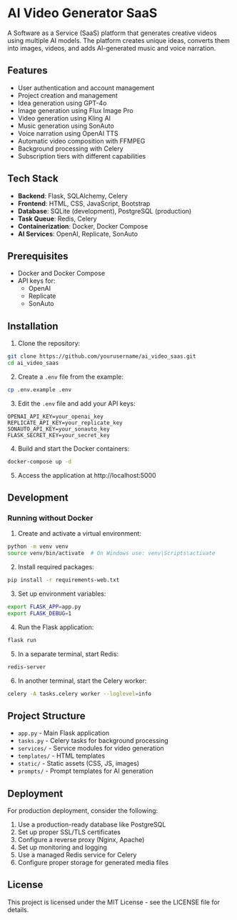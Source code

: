 # AI Video Generator SaaS

A Software as a Service (SaaS) platform that generates creative videos using multiple AI models. The platform creates unique ideas, converts them into images, videos, and adds AI-generated music and voice narration.

## Features

- User authentication and account management
- Project creation and management
- Idea generation using GPT-4o
- Image generation using Flux Image Pro
- Video generation using Kling AI
- Music generation using SonAuto
- Voice narration using OpenAI TTS
- Automatic video composition with FFMPEG
- Background processing with Celery
- Subscription tiers with different capabilities

## Tech Stack

- **Backend**: Flask, SQLAlchemy, Celery
- **Frontend**: HTML, CSS, JavaScript, Bootstrap
- **Database**: SQLite (development), PostgreSQL (production)
- **Task Queue**: Redis, Celery
- **Containerization**: Docker, Docker Compose
- **AI Services**: OpenAI, Replicate, SonAuto

## Prerequisites

- Docker and Docker Compose
- API keys for:
  - OpenAI
  - Replicate
  - SonAuto

## Installation

1. Clone the repository:
```bash
git clone https://github.com/yourusername/ai_video_saas.git
cd ai_video_saas
```

2. Create a `.env` file from the example:
```bash
cp .env.example .env
```

3. Edit the `.env` file and add your API keys:
```
OPENAI_API_KEY=your_openai_key
REPLICATE_API_KEY=your_replicate_key
SONAUTO_API_KEY=your_sonauto_key
FLASK_SECRET_KEY=your_secret_key
```

4. Build and start the Docker containers:
```bash
docker-compose up -d
```

5. Access the application at http://localhost:5000

## Development

### Running without Docker

1. Create and activate a virtual environment:
```bash
python -m venv venv
source venv/bin/activate  # On Windows use: venv\Scripts\activate
```

2. Install required packages:
```bash
pip install -r requirements-web.txt
```

3. Set up environment variables:
```bash
export FLASK_APP=app.py
export FLASK_DEBUG=1
```

4. Run the Flask application:
```bash
flask run
```

5. In a separate terminal, start Redis:
```bash
redis-server
```

6. In another terminal, start the Celery worker:
```bash
celery -A tasks.celery worker --loglevel=info
```

## Project Structure

- `app.py` - Main Flask application
- `tasks.py` - Celery tasks for background processing
- `services/` - Service modules for video generation
- `templates/` - HTML templates
- `static/` - Static assets (CSS, JS, images)
- `prompts/` - Prompt templates for AI generation

## Deployment

For production deployment, consider the following:

1. Use a production-ready database like PostgreSQL
2. Set up proper SSL/TLS certificates
3. Configure a reverse proxy (Nginx, Apache)
4. Set up monitoring and logging
5. Use a managed Redis service for Celery
6. Configure proper storage for generated media files

## License

This project is licensed under the MIT License - see the LICENSE file for details.
